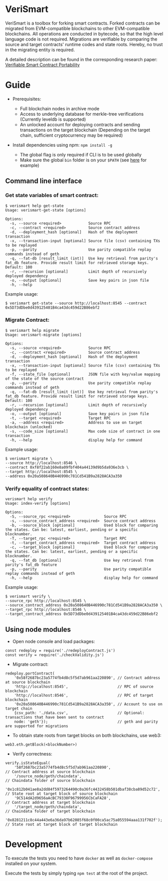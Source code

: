 # VeriSmart

VeriSmart is a toolbox for forking smart contracts. Forked contracts can be migrated from EVM-compatible blockchains to other EVM-compatible blockchains.
All operations are conducted in bytecode, so that the high level language code is not required.
Migrations are verifiable by comparing the source and target contracts' runtime codes and state roots.
Hereby, no trust in the migrating entity is required.

A detailed description can be found in the corresponding research paper: [Verifiable Smart Contract Portability](https://arxiv.org/abs/1902.03868)

# Guide

* Prerequisites:
  * Full blockchain nodes in archive mode
  * Access to underlying database for merkle-tree verifications (Currently leveldb is supported)
  * An unlocked account for deploying contracts and sending transactions on the target blockchain (Depending on the target chain, sufficient cryptocurrency may be required)

* Install dependencies using npm: `npm install -g`
  * The global flag is only required if CLI is to be used globally
  * Make sure the global `bin` folder is on your `$PATH` (see [here](https://mrmadhat.com/terminal/unable-use-globally-installed-npm-modules-switching-zsh/) for example)


## Command line interface

###  Get state variables of smart contract:
```
$ verismart help get-state
Usage: verismart-get-state [options]

Options:
  -s, --source <required>            Source RPC
  -c, --contract <required>          Source contract address
  -d, --deployment_hash [optional]   Hash of the deployment transaction
  -x, --transaction-input [optional] Source file (csv) containing TXs to be replayed
  -p, --parity                       Use parity compatible replay commands instead of geth
  -q, --fat-db [result_limit (int)]  Use key retrieval from parity's fat_db feature. Provide result limit for retrieved storage keys. Default: 100
  -r, --recursion [optional]         Limit depth of recursively deployed dependency
  -o, --output [optional]            Save key pairs in json file
  -h, --help  
```
Example usage:
```
$ verismart get-state --source http://localhost:8545 --contract 0x5D73dDbe0d439125401B4ca43dc459d22B86ebf2
```

### Migrate Contract:
```
$ verismart help migrate
Usage: verismart-migrate [options]

Options:
  -s, --source <required>            Source RPC
  -c, --contract <required>          Source contract address
  -d, --deployment_hash [optional]   Hash of the deployment transaction
  -x, --transaction-input [optional] Source file (csv) containing TXs to be replayed
  -f, --state_file [optional]        JSON file with key/value mapping of the state of the source contract
  -p, --parity                       Use parity compatible replay commands instead of geth
  -q, --fat-db [result_limit (int)]  Use key retrieval from parity's fat_db feature. Provide result limit for retrieved storage keys. Default: 100
  -r, --recursion [optional]         Limit depth of recursively deployed dependency
  -o, --output [optional]            Save key pairs in json file
  -t, --target <required>            Target RPC
  -a, --address <required>           Address to use on target blockchain (unlocked)
  -s, --code_size [optional]         Max code size of contract in one transaction
  -h, --help                         display help for command
```
Example usage:

```
$ verismart migrate \
--source http://localhost:8546 \
--contract 0xf8f22ab160e8a09fbf404a44139d9b5da936e3cb \
--target http://localhost:8545 \
--address 0x20a508640B446990c781Cd541B9a2828ACA3a350

```

### Verify equality of contract states:
```
verismart help verify
Usage: index-verify [options]

Options:
  -S, --source_rpc <required>               Source RPC
  -s, --source_contract_address <required>  Source contract address
  -b, --source_block [optional]             Used block for comparing the states. Can be: latest, earliest, pending or a specific blocknumber.
  -T, --target_rpc <required>               Target RPC
  -t, --target_contract_address <required>  Target contract address
  -c, --target_block [optional]             Used block for comparing the states. Can be: latest, earliest, pending or a specific blocknumber.
  -q, --fat_db [optional]                   Use key retrieval from parity's fat_db feature
  -p, --parity                              Use parity compatible replay commands instead of geth
  -h, --help                                display help for command
```
Example usage:
```
$ verismart verify \
--source_rpc http://localhost:8545 \
--source_contract_address 0x20a508640B446990c781Cd541B9a2828ACA3a350 \
--target_rpc http://localhost:8546 \
--target_contract_address 0x5D73dDbe0d439125401B4ca43dc459d22B86ebf2
```

## Using node modules
* Open node console and load packages: 
```
const redeploy = require('./redeployContract.js')
const verify = require('./checkValidity.js')
```
* Migrate contract:

```
redeploy.portContract(
    '0x58f2687bc23a5774fb4d8c5f5d7ab961aa220890', // Contract address at source blockchain
    'http://localhost:8545',                      // RPC of source blockchain
    'http://localhost:8546',                      // RPC of target blockchain
    '0x20a508640B446990c781Cd541B9a2828ACA3a350', // Account to use on target chain
    {csv_path: './data.csv',                      // Optional: transactions that have been sent to contract
    node: 'geth'});                               // geth and parity are supported for migrations
```

* To obtain state roots from target blocks on both blockchains, use web3: 

```
web3.eth.getBlock(<blockNumber>)
```

* Verify correctness: 

```
verify.isStateEqual(
    '58f2687bc23a5774fb4d8c5f5d7ab961aa220890',                             // Contract address at source blockchain 
    '/source_node/geth/chaindata',                                          // Chaindata folder of source blockchain
    '0x1c812b041ae8a2dd84f5973264490c0a36fc4432458b501dbaf38cba89d52c72',   // State root at target block of source blockchain
    '9C514dA2d9656aAcBC79330F96799956CbCaFA28',                             // Contract address at target blockchain 
    '/target_node/geth/chaindata',                                          // Chaindata folder of target blockchain
    '0x8281211c8c44a443e6a36da97b62085f68c0f00ca5ac75a055594aaa131f702f');  // State root at target block of target blockchain
```

# Development

To execute the tests you need to have `docker` as well as `docker-compose` installed on your system.

Execute the tests by simply typing `npm test` at the root of the project.